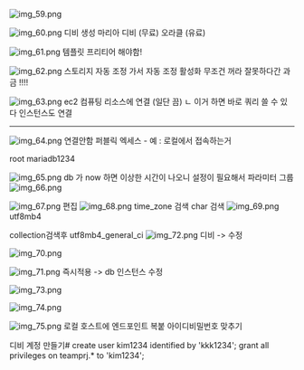 ![img_59.png](img_59.png)

![img_60.png](img_60.png)
디비 생성
마리아 디비 (무료)
오라클 (유료)

![img_61.png](img_61.png)
템플릿 프리티어 해야함!

![img_62.png](img_62.png)
스토리지 자동 조정 가서 
자동 조정 활성화 무조건 꺼라 
잘못하다간 과금 !!!!

![img_63.png](img_63.png)
ec2 컴퓨팅 리소스에 연결 (일단 끔)
ㄴ 이거 하면 바로 쿼리 쓸 수 있다
인스턴스도 연결

---
![img_64.png](img_64.png)
연결안함
퍼블릭 엑세스  - 예  : 로컬에서 접속하는거

root
mariadb1234



![img_65.png](img_65.png)
db 가 now 하면 이상한 시간이 나오니
설정이 필요해서
파라미터 그룹
![img_66.png](img_66.png)


![img_67.png](img_67.png)
편집
![img_68.png](img_68.png)
time_zone 검색
char 검색
![img_69.png](img_69.png)
utf8mb4

collection검색후
utf8mb4_general_ci
![img_72.png](img_72.png)
디비 -> 수정

![img_70.png](img_70.png)

![img_71.png](img_71.png)
즉시적용 -> db 인스턴스 수정

![img_73.png](img_73.png)

![img_74.png](img_74.png)

![img_75.png](img_75.png)
로컬 호스트에 엔드포인트 복붙
아이디비밀번호 맞추기



디비 계정 만들기# 
create user kim1234 identified by 'kkk1234';
grant all privileges on teamprj.* to 'kim1234';
